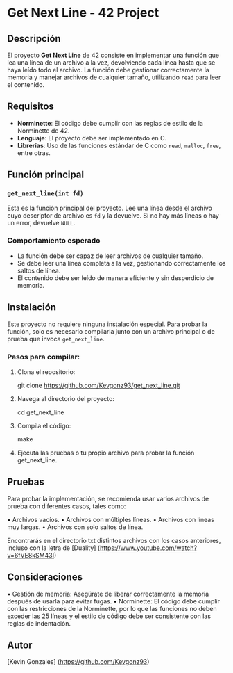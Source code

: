 # Get Next Line - 42 Project

## Descripción

El proyecto **Get Next Line** de 42 consiste en implementar una función que lea una línea de un archivo a la vez, devolviendo cada línea hasta que se haya leído todo el archivo. La función debe gestionar correctamente la memoria y manejar archivos de cualquier tamaño, utilizando `read` para leer el contenido.

## Requisitos

- **Norminette**: El código debe cumplir con las reglas de estilo de la Norminette de 42.
- **Lenguaje**: El proyecto debe ser implementado en C.
- **Librerías**: Uso de las funciones estándar de C como `read`, `malloc`, `free`, entre otras.

## Función principal

### `get_next_line(int fd)`

Esta es la función principal del proyecto. Lee una línea desde el archivo cuyo descriptor de archivo es `fd` y la devuelve. Si no hay más líneas o hay un error, devuelve `NULL`.

### Comportamiento esperado

- La función debe ser capaz de leer archivos de cualquier tamaño.
- Se debe leer una línea completa a la vez, gestionando correctamente los saltos de línea.
- El contenido debe ser leído de manera eficiente y sin desperdicio de memoria.

## Instalación

Este proyecto no requiere ninguna instalación especial. Para probar la función, solo es necesario compilarla junto con un archivo principal o de prueba que invoca `get_next_line`.

### Pasos para compilar:

1. Clona el repositorio:

   git clone https://github.com/Kevgonz93/get_next_line.git

2. Navega al directorio del proyecto:

   cd get_next_line

3. Compila el código:

   make

4. Ejecuta las pruebas o tu propio archivo para probar la función get_next_line.

## Pruebas

Para probar la implementación, se recomienda usar varios archivos de prueba con diferentes casos, tales como:

• Archivos vacíos.
• Archivos con múltiples líneas.
• Archivos con líneas muy largas.
• Archivos con solo saltos de línea.

Encontrarás en el directorio txt distintos archivos con los casos anteriores, incluso con la letra de [Duality] (https://www.youtube.com/watch?v=6fVE8kSM43I)

## Consideraciones

• Gestión de memoria: Asegúrate de liberar correctamente la memoria después de usarla para evitar fugas.
• Norminette: El código debe cumplir con las restricciones de la Norminette, por lo que las funciones no deben exceder las 25 líneas y el estilo de código debe ser consistente con las reglas de indentación.

## Autor

[Kevin Gonzales] (https://github.com/Kevgonz93)
